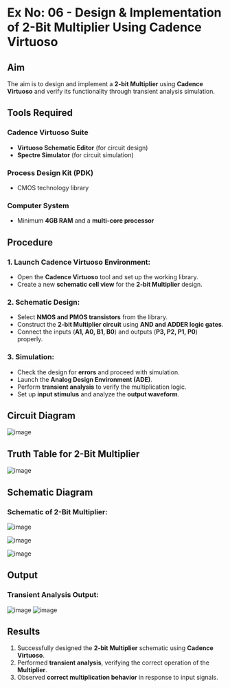 # Ex No: 06 - Design & Implementation of 2-Bit Multiplier Using Cadence Virtuoso

## Aim
The aim is to design and implement a **2-bit Multiplier** using **Cadence Virtuoso** and verify its functionality through transient analysis simulation.

## Tools Required
### Cadence Virtuoso Suite
- **Virtuoso Schematic Editor** (for circuit design)
- **Spectre Simulator** (for circuit simulation)

### Process Design Kit (PDK)
- CMOS technology library

### Computer System
- Minimum **4GB RAM** and a **multi-core processor**

## Procedure

### 1. Launch Cadence Virtuoso Environment:
- Open the **Cadence Virtuoso** tool and set up the working library.
- Create a new **schematic cell view** for the **2-bit Multiplier** design.

### 2. Schematic Design:
- Select **NMOS and PMOS transistors** from the library.
- Construct the **2-bit Multiplier circuit** using **AND and ADDER logic gates**.
- Connect the inputs (**A1, A0, B1, B0**) and outputs (**P3, P2, P1, P0**) properly.

### 3. Simulation:
- Check the design for **errors** and proceed with simulation.
- Launch the **Analog Design Environment (ADE)**.
- Perform **transient analysis** to verify the multiplication logic.
- Set up **input stimulus** and analyze the **output waveform**.

## Circuit Diagram

![image](https://github.com/user-attachments/assets/a56c4672-c7a5-44a8-908f-860243dc365d)


## Truth Table for 2-Bit Multiplier

![image](https://github.com/user-attachments/assets/fdb01f7d-60c1-4605-8462-c4dd954c5602)


## Schematic Diagram
### Schematic of 2-Bit Multiplier:
![image](https://github.com/user-attachments/assets/241052f7-c451-463e-92bd-9e2ccd1842e2)

![image](https://github.com/user-attachments/assets/f5dce6e6-7934-49e9-bdc7-8475d90dd809)

![image](https://github.com/user-attachments/assets/b7be0d9b-70e4-4d81-b0bc-99f29f3b60e5)



## Output
### Transient Analysis Output:
![image](https://github.com/user-attachments/assets/0f37bb9a-7418-408c-93aa-e47760dcf713)
![image](https://github.com/user-attachments/assets/ef3b83a5-e1a3-45f1-b565-8459b54da50d)



## Results
1. Successfully designed the **2-bit Multiplier** schematic using **Cadence Virtuoso**.
2. Performed **transient analysis**, verifying the correct operation of the **Multiplier**.
3. Observed **correct multiplication behavior** in response to input signals.
